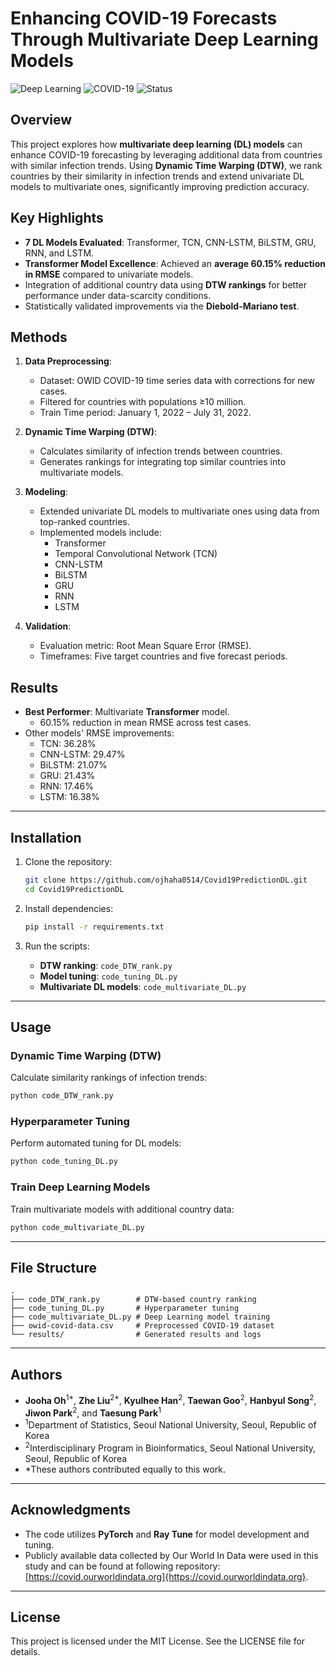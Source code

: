 
# Enhancing COVID-19 Forecasts Through Multivariate Deep Learning Models

![Deep Learning](https://img.shields.io/badge/Deep%20Learning-PyTorch-blue)
![COVID-19](https://img.shields.io/badge/COVID--19-Time%20Series%20Prediction-green)
![Status](https://img.shields.io/badge/Status-Active-brightgreen)

## Overview

This project explores how **multivariate deep learning (DL) models** can enhance COVID-19 forecasting by leveraging additional data from countries with similar infection trends. Using **Dynamic Time Warping (DTW)**, we rank countries by their similarity in infection trends and extend univariate DL models to multivariate ones, significantly improving prediction accuracy.

## Key Highlights

- **7 DL Models Evaluated**: Transformer, TCN, CNN-LSTM, BiLSTM, GRU, RNN, and LSTM.
- **Transformer Model Excellence**: Achieved an **average 60.15% reduction in RMSE** compared to univariate models.
- Integration of additional country data using **DTW rankings** for better performance under data-scarcity conditions.
- Statistically validated improvements via the **Diebold-Mariano test**.

## Methods

1. **Data Preprocessing**:
   - Dataset: OWID COVID-19 time series data with corrections for new cases.
   - Filtered for countries with populations ≥10 million.
   - Train Time period: January 1, 2022 – July 31, 2022.

2. **Dynamic Time Warping (DTW)**:
   - Calculates similarity of infection trends between countries.
   - Generates rankings for integrating top similar countries into multivariate models.

3. **Modeling**:
   - Extended univariate DL models to multivariate ones using data from top-ranked countries.
   - Implemented models include:
     - Transformer
     - Temporal Convolutional Network (TCN)
     - CNN-LSTM
     - BiLSTM
     - GRU
     - RNN
     - LSTM

4. **Validation**:
   - Evaluation metric: Root Mean Square Error (RMSE).
   - Timeframes: Five target countries and five forecast periods.

## Results

- **Best Performer**: Multivariate **Transformer** model.
  - 60.15% reduction in mean RMSE across test cases.
- Other models' RMSE improvements:
  - TCN: 36.28%
  - CNN-LSTM: 29.47%
  - BiLSTM: 21.07%
  - GRU: 21.43%
  - RNN: 17.46%
  - LSTM: 16.38%

---

## Installation

1. Clone the repository:
   ```bash
   git clone https://github.com/ojhaha0514/Covid19PredictionDL.git
   cd Covid19PredictionDL
   ```

2. Install dependencies:
   ```bash
   pip install -r requirements.txt
   ```

3. Run the scripts:
   - **DTW ranking**: `code_DTW_rank.py`
   - **Model tuning**: `code_tuning_DL.py`
   - **Multivariate DL models**: `code_multivariate_DL.py`

---

## Usage

### Dynamic Time Warping (DTW)
Calculate similarity rankings of infection trends:
```bash
python code_DTW_rank.py
```

### Hyperparameter Tuning
Perform automated tuning for DL models:
```bash
python code_tuning_DL.py
```

### Train Deep Learning Models
Train multivariate models with additional country data:
```bash
python code_multivariate_DL.py
```



---

## File Structure

```
.
├── code_DTW_rank.py        # DTW-based country ranking
├── code_tuning_DL.py       # Hyperparameter tuning
├── code_multivariate_DL.py # Deep Learning model training
├── owid-covid-data.csv     # Preprocessed COVID-19 dataset
└── results/                # Generated results and logs
```

---

## Authors

- **Jooha Oh**<sup>1*</sup>, **Zhe Liu**<sup>2*</sup>, **Kyulhee Han**<sup>2</sup>, **Taewan Goo**<sup>2</sup>, **Hanbyul Song**<sup>2</sup>, **Jiwon Park**<sup>2</sup>, and **Taesung Park**<sup>1</sup>
- <sup>1</sup>Department of Statistics, Seoul National University, Seoul, Republic of Korea
- <sup>2</sup>Interdisciplinary Program in Bioinformatics, Seoul National University, Seoul, Republic of Korea
- *These authors contributed equally to this work.



---

## Acknowledgments

- The code utilizes **PyTorch** and **Ray Tune** for model development and tuning.
- Publicly available data collected by Our World In Data were used in this study and can be found at following repository: [https://covid.ourworldindata.org]{https://covid.ourworldindata.org}.

---

## License

This project is licensed under the MIT License. See the LICENSE file for details.
